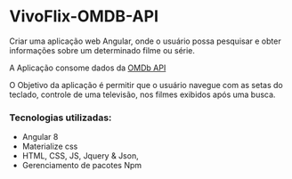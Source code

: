 # VivoFlix-OMDB-API
Criar uma aplicação web Angular, onde o usuário possa pesquisar e obter informações sobre um determinado filme ou série. 

A Aplicação consome dados da [OMDb API ](http://www.omdbapi.com/)

O Objetivo da aplicação é permitir que o usuário navegue com as setas do teclado, controle de uma televisão, nos filmes exibidos após uma busca.



### Tecnologias utilizadas:
- Angular 8
- Materialize css
- HTML, CSS, JS, Jquery & Json,
- Gerenciamento de pacotes Npm

